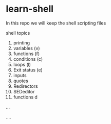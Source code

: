 # learn-shell
In this repo we will keep the shell scripting  files

shell topics
1. printing
2. variables (v)
3. functions (f)
4. conditions (c)
5. loops (l)
6. Exit status (e)
7. inputs
8. quotes
9. Redirectors
10. SEDeditor
11. functions
d

...

....
